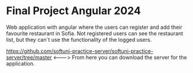 # Final Project Angular 2024

Web application with angular where the users can register and add their favourite restaurant in Sofia. Not registered users can see the restaurant list, but they can`t use the functionality of the logged users.

https://github.com/softuni-practice-server/softuni-practice-server/tree/master  <---> From here you can download the server for the application. 
 
